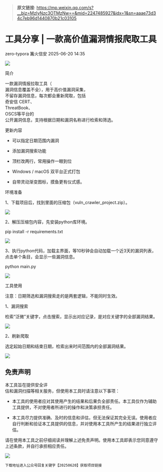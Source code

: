 > **原文链接**: https://mp.weixin.qq.com/s?__biz=MzIyNzc3OTMzNw==&mid=2247485927&idx=1&sn=aaae73d34c7eb96d1440870b21c03105

#  工具分享 | 一款高价值漏洞情报爬取工具  
zero-typora  篝火信安   2025-06-20 14:35  
  
![](https://mmbiz.qpic.cn/mmbiz_png/CQf7uHzmVb28gWIfBW91y1qRdUBVWjubswy7H2GXrumF9xEWXcicM7jbSvicLIHp4ImUQgO1yE9aYupic0micVUIuQ/640?wx_fmt=png&from=appmsg "")  
  
简介  
  
一款漏洞情报拉取工具（  
漏洞信息覆盖不全），用于高价值漏洞采集，  
不留存漏洞信息，每次都会重新爬取，包括  
奇安信 CERT、  
ThreatBook、  
OSCS等平台的  
公开漏洞信息，支持根据日期和漏洞名称进行检索和筛选。  
  
  
更新内容  
- 可以指定日期范围内漏洞  
  
- 添加漏洞搜索功能  
  
- 顶栏改两行，常用操作一眼到位  
  
- Windows / macOS 双平台正式打包  
  
- 自带灵动渐变图标，摸鱼更有仪式感。  
  
环境准备  
  
1、下载项目后，找到里面的压缩包（vuln_crawler_project.zip）。  
  
![](https://mmbiz.qpic.cn/mmbiz_jpg/CQf7uHzmVb28gWIfBW91y1qRdUBVWjubG0HpKee3X4vKv6b0gxF1fib1aIE38ufO2ic7oJL5Lt7ZHzQF4G6115vg/640?wx_fmt=jpeg "")  
  
2、解压压缩包内容，先安装python库环境。  
  
pip install -r requirements.txt  
  
![](https://mmbiz.qpic.cn/mmbiz_png/CQf7uHzmVb28gWIfBW91y1qRdUBVWjubULzL86M9Iu23Sa8nvrrf0tERibMmVlRzKfjSoVk2Mlb2v3q8PKOgiaiag/640?wx_fmt=png&from=appmsg "")  
  
3、执行python代码，加载主界面，等10秒钟会自动加载一个近3天的漏洞列表，点击单个条目，会显示一些漏洞信息。  
  
python main.py  
  
![](https://mmbiz.qpic.cn/mmbiz_jpg/CQf7uHzmVb28gWIfBW91y1qRdUBVWjubeiatZiaFkb0IkuqHolWBUNvxqEmcorwqibMzS1ialGkjyqxpbJtLibicYMEQ/640?wx_fmt=jpeg "")  
  
  
工具使用  
  
注意：日期筛选和漏洞搜索走的是两套逻辑，不能同时生效。  
  
1、漏洞搜索  
  
检索“泛微”关键字，点击搜索，显示出对应记录，是对应关键字的全部漏洞结果。  
  
![](https://mmbiz.qpic.cn/mmbiz_jpg/CQf7uHzmVb28gWIfBW91y1qRdUBVWjubzfACNx0A5zHaZPbZkicgq4S7Y6ae2lCtOGVnJ5X1RD5MxjpXWds979Q/640?wx_fmt=jpeg "")  
  
2、刷新爬取  
  
选定起始日期和结束日期，检索出来时间范围内的全部漏洞结果。  
  
![](https://mmbiz.qpic.cn/mmbiz_jpg/CQf7uHzmVb28gWIfBW91y1qRdUBVWjubibKAfDcPbvhhgYVfDMxOl5MzCy2l0P0YtaGE2z7VRJAibo4nsibHsRtMg/640?wx_fmt=jpeg "")  
  
  
## 免责声明  
  
  
本工具旨在提供安全评  
估和漏洞扫描等相关服务，但使用本工具时请注意以下事项：  
- 本工具的使用者应对其使用产生的结果和后果负全部责任。本工具仅作为辅助工具提供，不对使用者所进行的操作和决策承担责任。  
  
- 本工具尽力提供准确、及时的信息和评估，但无法保证其完全无误。使用者应自行判断和验证本工具提供的信息，并对使用本工具所产生的结果进行独立评估。  
  
请在使用本工具之前仔细阅读并理解上述免责声明。使用本工具即表示您同意遵守上述条款，并自行承担相应责任。  
  
![](https://mmbiz.qpic.cn/mmbiz_gif/CQf7uHzmVb3icxXWABkpMvXDJ1aDF6RgkCFLMvzDgLEx7jjY4A1n7yTEc2AZmg5CFFoeHJLb3AiblNHRLVFBqlfw/640?wx_fmt=gif&from=appmsg "")  
  
  

```
下载地址进入公众号回复关键字【20250620】获取项目链接
```

  
  
  
